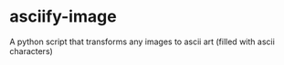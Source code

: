 # asciify-image
A python script that transforms any images to ascii art (filled with ascii characters)
